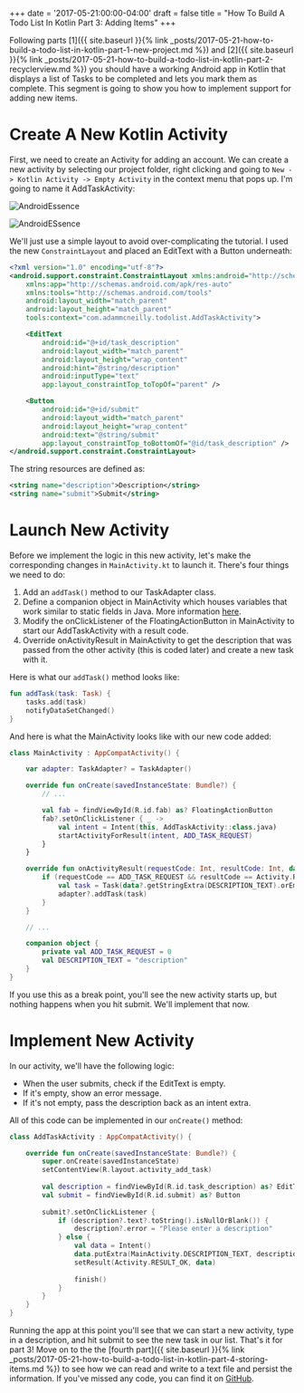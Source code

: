 +++
date = '2017-05-21:00:00-04:00'
draft = false
title = "How To Build A Todo List In Kotlin Part 3: Adding Items"
+++

Following parts [1]({{ site.baseurl }}{% link _posts/2017-05-21-how-to-build-a-todo-list-in-kotlin-part-1-new-project.md %}) and [2]({{ site.baseurl }}{% link _posts/2017-05-21-how-to-build-a-todo-list-in-kotlin-part-2-recyclerview.md %}) you should have a working Android app in Kotlin that displays a list of Tasks to be completed and lets you mark them as complete. This segment is going to show you how to implement support for adding new items.

<!--more-->

# Create A New Kotlin Activity

First, we need to create an Activity for adding an account. We can create a new activity by selecting our project folder, right clicking and going to `New -> Kotlin Activity -> Empty Activity` in the context menu that pops up. I'm going to name it AddTaskActivity:

![AndroidEssence](/images/kotlin/new-activity-1.png)

![AndroidESsence](/images/kotlin/new-activity-2.png)

We'll just use a simple layout to avoid over-complicating the tutorial. I used the new `ConstraintLayout` and placed an EditText with a Button underneath:

```xml
<?xml version="1.0" encoding="utf-8"?>
<android.support.constraint.ConstraintLayout xmlns:android="http://schemas.android.com/apk/res/android"
    xmlns:app="http://schemas.android.com/apk/res-auto"
    xmlns:tools="http://schemas.android.com/tools"
    android:layout_width="match_parent"
    android:layout_height="match_parent"
    tools:context="com.adammcneilly.todolist.AddTaskActivity">

    <EditText
        android:id="@+id/task_description"
        android:layout_width="match_parent"
        android:layout_height="wrap_content"
        android:hint="@string/description"
        android:inputType="text"
        app:layout_constraintTop_toTopOf="parent" />

    <Button
        android:id="@+id/submit"
        android:layout_width="match_parent"
        android:layout_height="wrap_content"
        android:text="@string/submit"
        app:layout_constraintTop_toBottomOf="@id/task_description" />
</android.support.constraint.ConstraintLayout>
```

The string resources are defined as:

```xml
<string name="description">Description</string>
<string name="submit">Submit</string>
```

# Launch New Activity

Before we implement the logic in this new activity, let's make the corresponding changes in `MainActivity.kt` to launch it. There's four things we need to do:

1. Add an `addTask()` method to our TaskAdapter class.
2. Define a companion object in MainActivity which houses variables that work similar to static fields in Java. More information [here](https://kotlinlang.org/docs/reference/object-declarations.html#companion-objects).
3. Modify the onClickListener of the FloatingActionButton in MainActivity to start our AddTaskActivity with a result code.
4. Override onActivityResult in MainActivity to get the description that was passed from the other activity (this is coded later) and create a new task with it.

Here is what our `addTask()` method looks like:

```kotlin
fun addTask(task: Task) {
    tasks.add(task)
    notifyDataSetChanged()
}
```

And here is what the MainActivity looks like with our new code added:

```kotlin
class MainActivity : AppCompatActivity() {

    var adapter: TaskAdapter? = TaskAdapter()

    override fun onCreate(savedInstanceState: Bundle?) {
        // ...

        val fab = findViewById(R.id.fab) as? FloatingActionButton
        fab?.setOnClickListener { _ ->
            val intent = Intent(this, AddTaskActivity::class.java)
            startActivityForResult(intent, ADD_TASK_REQUEST)
        }
    }

    override fun onActivityResult(requestCode: Int, resultCode: Int, data: Intent?) {
        if (requestCode == ADD_TASK_REQUEST && resultCode == Activity.RESULT_OK) {
            val task = Task(data?.getStringExtra(DESCRIPTION_TEXT).orEmpty())
            adapter?.addTask(task)
        }
    }

    // ...

    companion object {
        private val ADD_TASK_REQUEST = 0
        val DESCRIPTION_TEXT = "description"
    }
}
```

If you use this as a break point, you'll see the new activity starts up, but nothing happens when you hit submit. We'll implement that now.

# Implement New Activity

In our activity, we'll have the following logic:

* When the user submits, check if the EditText is empty.
* If it's empty, show an error message.
* If it's not empty, pass the description back as an intent extra.

All of this code can be implemented in our `onCreate()` method:

```kotlin
class AddTaskActivity : AppCompatActivity() {

    override fun onCreate(savedInstanceState: Bundle?) {
        super.onCreate(savedInstanceState)
        setContentView(R.layout.activity_add_task)
        
        val description = findViewById(R.id.task_description) as? EditText
        val submit = findViewById(R.id.submit) as? Button
        
        submit?.setOnClickListener { 
            if (description?.text?.toString().isNullOrBlank()) {
                description?.error = "Please enter a description"
            } else {
                val data = Intent()
                data.putExtra(MainActivity.DESCRIPTION_TEXT, description?.text.toString())
                setResult(Activity.RESULT_OK, data)
                
                finish()
            }
        }
    }
}
```

Running the app at this point you'll see that we can start a new activity, type in a description, and hit submit to see the new task in our list. That's it for part 3! Move on to the the [fourth part]({{ site.baseurl }}{% link _posts/2017-05-21-how-to-build-a-todo-list-in-kotlin-part-4-storing-items.md %}) to see how we can read and write to a text file and persist the information. If you've missed any code, you can find it on [GitHub](http://github.com/AdamMc331/todo-kotlin).